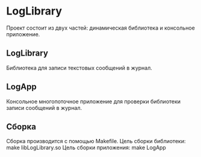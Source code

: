 # LogLibrary
Проект состоит из двух частей: динамическая библиотека и консольное приложение.
## LogLibrary
Библиотека для записи текстовых сообщений в журнал.

## LogApp
Консольное многопоточное приложение для проверки библиотеки записи сообщений в журнал.

## Сборка
Сборка производится с помощью Makefile.
Цель сборки библиотеки: make libLogLibrary.so
Цель сборки приложения: make LogApp
